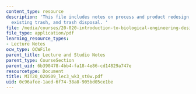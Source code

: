 ```yaml
---
content_type: resource
description: 'This file includes notes on process and product redesign, mitigating
  existing trash, and trash disposal. '
file: /media/courses/20-020-introduction-to-biological-engineering-design-spring-2009/0c96afee1aed6f7438a8905bd05ce1be_MIT20_020S09_lec3_wk3_st6w.pdf
file_type: application/pdf
learning_resource_types:
- Lecture Notes
ocw_type: OCWFile
parent_title: Lecture and Studio Notes
parent_type: CourseSection
parent_uid: 6b390478-4bb4-fa18-4e86-cd14829a747e
resourcetype: Document
title: MIT20_020S09_lec3_wk3_st6w.pdf
uid: 0c96afee-1aed-6f74-38a8-905bd05ce1be
---
```

